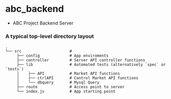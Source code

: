 # abc_backend

* ABC Project Backend Server

### A typical top-level directory layout

    .
    └── src                     # 
         ├── config             # App enviroments
         ├── controller         # Server API controller functions
         ├── lib                # Automated tests (alternatively `spec` or `tests`)
         │    ├── API           # Market API functions
         │    ├── ctrlAPI       # Control Market API functions
         │    └── dbquery       # Mysql Query 
         ├── route              # Access point to server
         └── index.js           # App starting point
